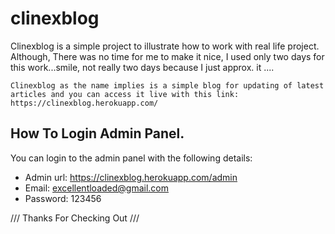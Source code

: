 # clinexblog

Clinexblog is a simple project to illustrate how to work with  real life project. Although, There was no time for me to make it nice, I used only two days for this work...smile, not really two days because I just approx. it ....

    Clinexblog as the name implies is a simple blog for updating of latest articles and you can access it live with this link: https://clinexblog.herokuapp.com/
    
## How To Login Admin Panel.
You can login to the admin panel with the following details:
- Admin url: https://clinexblog.herokuapp.com/admin
- Email: excellentloaded@gmail.com
- Password: 123456

/// Thanks For Checking Out ///
